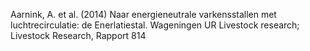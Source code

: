 Aarnink, A. et al. (2014) Naar energieneutrale varkensstallen met luchtrecirculatie: de Enerlatiestal. Wageningen UR Livestock research; Livestock Research,  Rapport 814
